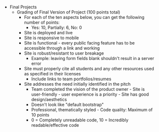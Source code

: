 - Final Projects
  - Grading of Final Version of Project (100 points total)
    - For each of the ten aspects below, you can get the following number of points:
      - Yes: 10, Partially: 6, No: 0
     - Site is deployed and live
     - Site is responsive to mobile
     - Site is functional - every public facing feature has to be accessible through a link and working
     - Site is robust/resistant to user breakage
       - Example: leaving form fields blank shouldn't result in a server error
      - Site must properly cite all students and any other resources used as specified in their licenses
        - Include links to team portfolios/resumes
       - Site addresses the need initially identified in the pitch
          - Team completed the vision of the product owner
        - Site is user-friendly - user experience is a priority
        - Site has good design/aesthetics
          - Doesn't look like "default bootstrap"
          - Professional, thematically styled
        - Code quality: Maximum of 10 points
          - 0 = Completely unreadable code, 10 = Incredibly readable/effective code
